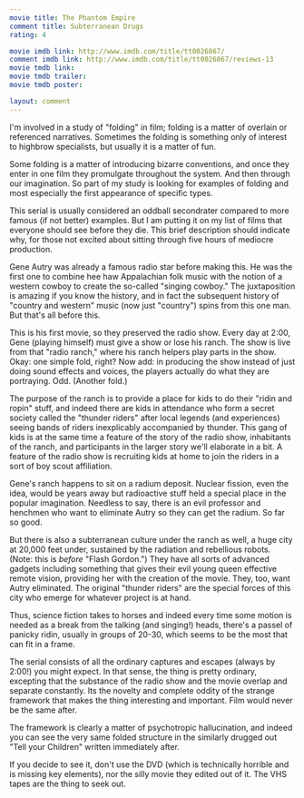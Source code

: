 ```yaml
---
movie title: The Phantom Empire
comment title: Subterranean Drugs
rating: 4

movie imdb link: http://www.imdb.com/title/tt0026867/
comment imdb link: http://www.imdb.com/title/tt0026867/reviews-13
movie tmdb link: 
movie tmdb trailer: 
movie tmdb poster: 

layout: comment
---
```


I'm involved in a study of "folding" in film; folding is a matter of overlain or referenced narratives. Sometimes the folding is something only of interest to highbrow specialists, but usually it is a matter of fun.

Some folding is a matter of introducing bizarre conventions, and once they enter in one film they promulgate throughout the system. And then through our imagination. So part of my study is looking for examples of folding and most especially the first appearance of specific types.

This serial is usually considered an oddball secondrater compared to more famous (if not better) examples. But I am putting it on my list of films that everyone should see before they die. This brief description should indicate why, for those not excited about sitting through five hours of mediocre production.

Gene Autry was already a famous radio star before making this. He was the first one to combine hee haw Appalachian folk music with the notion of a western cowboy to create the so-called "singing cowboy." The juxtaposition is amazing if you know the history, and in fact the subsequent history of "country and western" music (now just "country") spins from this one man. But that's all before this.

This is his first movie, so they preserved the radio show. Every day at 2:00, Gene (playing himself) must give a show or lose his ranch. The show is live from that "radio ranch," where his ranch helpers play parts in the show. Okay: one simple fold, right? Now add: in producing the show instead of just doing sound effects and voices, the players actually do what they are portraying. Odd. (Another fold.)

The purpose of the ranch is to provide a place for kids to do their "ridin and ropin" stuff, and indeed there are kids in attendance who form a secret society called the "thunder riders" after local legends (and experiences) seeing bands of riders inexplicably accompanied by thunder. This gang of kids is at the same time a feature of the story of the radio show, inhabitants of the ranch, and participants in the larger story we'll elaborate in a bit. A feature of the radio show is recruiting kids at home to join the riders in a sort of boy scout affiliation.

Gene's ranch happens to sit on a radium deposit. Nuclear fission, even the idea, would be years away but radioactive stuff held a special place in the popular imagination. Needless to say, there is an evil professor and henchmen who want to eliminate Autry so they can get the radium. So far so good.

But there is also a subterranean culture under the ranch as well, a huge city at 20,000 feet under, sustained by the radiation and rebellious robots. (Note: this is _before_ "Flash Gordon.") They have all sorts of advanced gadgets including something that gives their evil young queen effective remote vision, providing her with the creation of the movie. They, too, want Autry eliminated. The original "thunder riders" are the special forces of this city who emerge for whatever project is at hand.

Thus, science fiction takes to horses and indeed every time some motion is needed as a break from the talking (and singing!) heads, there's a passel of panicky ridin, usually in groups of 20-30, which seems to be the most that can fit in a frame.

The serial consists of all the ordinary captures and escapes (always by 2:00!) you might expect. In that sense, the thing is pretty ordinary, excepting that the substance of the radio show and the movie overlap and separate constantly. Its the novelty and complete oddity of the strange framework that makes the thing interesting and important. Film would never be the same after.

The framework is clearly a matter of psychotropic hallucination, and indeed you can see the very same folded structure in the similarly drugged out "Tell your Children" written immediately after.

If you decide to see it, don't use the DVD (which is technically horrible and is missing key elements), nor the silly movie they edited out of it. The VHS tapes are the thing to seek out.